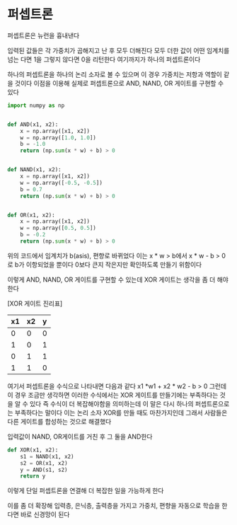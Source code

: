 # 퍼셉트론

퍼셉트론은 뉴런을 흉내낸다

입력된 값들은 각 가중치가 곱해지고 난 후 모두 더해진다
모두 더한 값이 어떤 임계치를 넘는 다면 1을 그렇지 않다면 0을 리턴한다
여기까지가 하나의 퍼셉트론이다

하나의 퍼셉트론을 하나의 논리 소자로 볼 수 있으며 이 경우 가중치는 저항과 역할이 같을 것이다
이점을 이용해 실제로 퍼셉트론으로 AND, NAND, OR 게이트를 구현할 수 있다

```python
import numpy as np


def AND(x1, x2):
    x = np.array([x1, x2])
    w = np.array([1.0, 1.0])
    b = -1.0
    return (np.sum(x * w) + b) > 0


def NAND(x1, x2):
    x = np.array([x1, x2])
    w = np.array([-0.5, -0.5])
    b = 0.7
    return (np.sum(x * w) + b) > 0


def OR(x1, x2):
    x = np.array([x1, x2])
    w = np.array([0.5, 0.5])
    b = -0.2
    return (np.sum(x * w) + b) > 0
```

위의 코드에서 임계치가 b(asis), 편향로 바뀌었다
이는 x * w > b에서 x * w - b > 0로 b가 이항되었을 뿐이다
0보다 큰지 작은지만 확인하도록 만들기 위함이다

이렇게 AND, NAND, OR 게이트를 구현할 수 있는데 XOR 게이트는 생각을 좀 더 해야한다

[XOR 게이트 진리표]

| x1   | x2   | y    |
| ---- | ---- | ---- |
| 0    | 0    | 0    |
| 1    | 0    | 1    |
| 0    | 1    | 1    |
| 1    | 1    | 0    |

여기서 퍼셉트론을 수식으로 나타내면 다음과 같다
x1 *w1 + x2 * w2 - b > 0
그런데 이 경우 조금만 생각하면 이러한 수식에서는 XOR 게이트를 만들기에는 부족하다는 것을 알 수 있다
즉 수식이 더 복잡해야함을 의미하는데 이 말은 다시 하나의 퍼셉트론으로는 부족하다는 말이다
이는 논리 소자 XOR를 만들 때도 마찬가지인데 그래서 사람들은 다른 게이트를 합성하는 것으로 해결했다

입력값이 NAND, OR게이트를 거친 후 그 둘을 AND한다

```python
def XOR(x1, x2):
    s1 = NAND(x1, x2)
    s2 = OR(x1, x2)
    y = AND(s1, s2)
    return y
```

이렇게 단일 퍼셉트론을 연결해 더 복잡한 일을 가능하게 한다

이를 좀 더 확장해 입력층, 은닉층, 출력층을 가지고 가중치, 편향을 자동으로 학습을 한다면 바로 신경망이 된다

